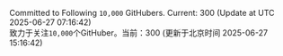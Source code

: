 Committed to Following `10,000` GitHubers. Current: <!-- FOLLOWING_COUNT -->300<!-- FOLLOWING_COUNT --> (Update at UTC <!-- LAST_UPDATED -->2025-06-27 07:16:42<!-- LAST_UPDATED -->)<br>
致力于关注`10,000`个GitHuber。当前：<!-- FOLLOWING_COUNT -->300<!-- FOLLOWING_COUNT --> (更新于北京时间 <!-- LAST_UPDATED_CST -->2025-06-27 15:16:42<!-- LAST_UPDATED_CST -->)
